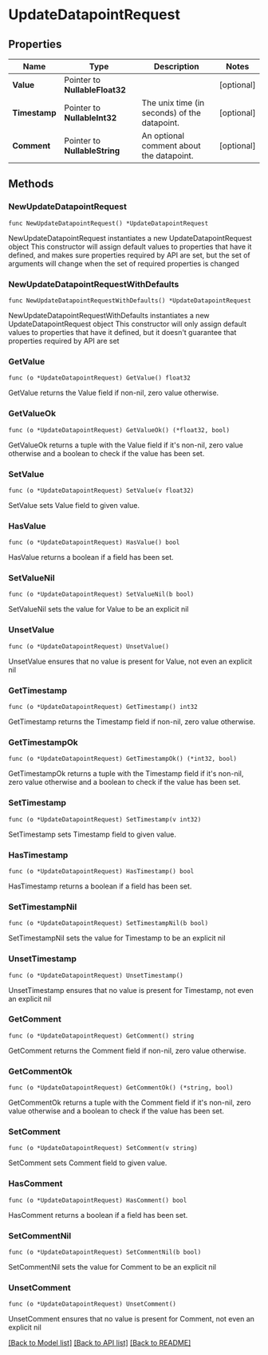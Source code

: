 # UpdateDatapointRequest

## Properties

Name | Type | Description | Notes
------------ | ------------- | ------------- | -------------
**Value** | Pointer to **NullableFloat32** |  | [optional] 
**Timestamp** | Pointer to **NullableInt32** | The unix time (in seconds) of the datapoint. | [optional] 
**Comment** | Pointer to **NullableString** | An optional comment about the datapoint. | [optional] 

## Methods

### NewUpdateDatapointRequest

`func NewUpdateDatapointRequest() *UpdateDatapointRequest`

NewUpdateDatapointRequest instantiates a new UpdateDatapointRequest object
This constructor will assign default values to properties that have it defined,
and makes sure properties required by API are set, but the set of arguments
will change when the set of required properties is changed

### NewUpdateDatapointRequestWithDefaults

`func NewUpdateDatapointRequestWithDefaults() *UpdateDatapointRequest`

NewUpdateDatapointRequestWithDefaults instantiates a new UpdateDatapointRequest object
This constructor will only assign default values to properties that have it defined,
but it doesn't guarantee that properties required by API are set

### GetValue

`func (o *UpdateDatapointRequest) GetValue() float32`

GetValue returns the Value field if non-nil, zero value otherwise.

### GetValueOk

`func (o *UpdateDatapointRequest) GetValueOk() (*float32, bool)`

GetValueOk returns a tuple with the Value field if it's non-nil, zero value otherwise
and a boolean to check if the value has been set.

### SetValue

`func (o *UpdateDatapointRequest) SetValue(v float32)`

SetValue sets Value field to given value.

### HasValue

`func (o *UpdateDatapointRequest) HasValue() bool`

HasValue returns a boolean if a field has been set.

### SetValueNil

`func (o *UpdateDatapointRequest) SetValueNil(b bool)`

 SetValueNil sets the value for Value to be an explicit nil

### UnsetValue
`func (o *UpdateDatapointRequest) UnsetValue()`

UnsetValue ensures that no value is present for Value, not even an explicit nil
### GetTimestamp

`func (o *UpdateDatapointRequest) GetTimestamp() int32`

GetTimestamp returns the Timestamp field if non-nil, zero value otherwise.

### GetTimestampOk

`func (o *UpdateDatapointRequest) GetTimestampOk() (*int32, bool)`

GetTimestampOk returns a tuple with the Timestamp field if it's non-nil, zero value otherwise
and a boolean to check if the value has been set.

### SetTimestamp

`func (o *UpdateDatapointRequest) SetTimestamp(v int32)`

SetTimestamp sets Timestamp field to given value.

### HasTimestamp

`func (o *UpdateDatapointRequest) HasTimestamp() bool`

HasTimestamp returns a boolean if a field has been set.

### SetTimestampNil

`func (o *UpdateDatapointRequest) SetTimestampNil(b bool)`

 SetTimestampNil sets the value for Timestamp to be an explicit nil

### UnsetTimestamp
`func (o *UpdateDatapointRequest) UnsetTimestamp()`

UnsetTimestamp ensures that no value is present for Timestamp, not even an explicit nil
### GetComment

`func (o *UpdateDatapointRequest) GetComment() string`

GetComment returns the Comment field if non-nil, zero value otherwise.

### GetCommentOk

`func (o *UpdateDatapointRequest) GetCommentOk() (*string, bool)`

GetCommentOk returns a tuple with the Comment field if it's non-nil, zero value otherwise
and a boolean to check if the value has been set.

### SetComment

`func (o *UpdateDatapointRequest) SetComment(v string)`

SetComment sets Comment field to given value.

### HasComment

`func (o *UpdateDatapointRequest) HasComment() bool`

HasComment returns a boolean if a field has been set.

### SetCommentNil

`func (o *UpdateDatapointRequest) SetCommentNil(b bool)`

 SetCommentNil sets the value for Comment to be an explicit nil

### UnsetComment
`func (o *UpdateDatapointRequest) UnsetComment()`

UnsetComment ensures that no value is present for Comment, not even an explicit nil

[[Back to Model list]](../README.md#documentation-for-models) [[Back to API list]](../README.md#documentation-for-api-endpoints) [[Back to README]](../README.md)


